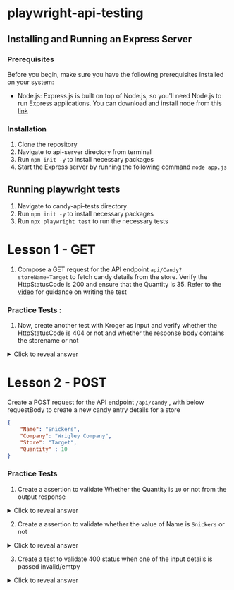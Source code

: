# playwright-api-testing

## Installing and Running an Express Server

### Prerequisites
Before you begin, make sure you have the following prerequisites installed on your system:

- Node.js: Express.js is built on top of Node.js, so you'll need Node.js to run Express applications. You can download and install node from this [link](https://nodejs.org/en/download)


### Installation
1. Clone the repository
2. Navigate to api-server directory from terminal
3. Run `npm init -y` to install necessary packages
4. Start the Express server by running the following command `node app.js`

## Running playwright tests

1. Navigate to candy-api-tests directory
2. Run `npm init -y` to install necessary packages
3. Run `npx playwright test` to run the necessary tests   


# Lesson 1 - GET

1. Compose a GET request for the API endpoint `api/Candy?storeName=Target` to fetch candy details from the store. Verify the HttpStatusCode is 200 and ensure that the Quantity is 35. Refer to the [video](https://youtu.be/P9s8ENoN80M) for guidance on writing the test

### Practice Tests :
1. Now, create another test with Kroger as input and verify whether the HttpStatusCode is 404 or not and whether the response body contains the storename or not
<details>
    <summary>Click to reveal answer</summary>

```js
        test('When no candy details present in store', async ( {request})=> {
            const response = await request.get('http://localhost:3000/api/Candy?storeName=Kroger');
            const responseAsJson = await response.json();

            await expect(response.status()).toBe(404);
            expect(responseAsJson.error).toContain('Kroger');
        })
```
</details>


# Lesson 2 - POST

Create a POST request for the API endpoint `/api/candy` , with below requestBody to create a new candy entry details for a store

```json
{
    "Name": "Snickers",
    "Company": "Wrigley Company",
    "Store": "Target",
    "Quantity" : 10
}
```

### Practice Tests
 
1. Create a assertion to validate Whether the Quantity is `10` or not from the output response
<details>
<summary>Click to reveal answer</summary>
```js
    expect(responseAsJson.Quantity).toEqual(10);
```    
</details>

2. Create a assertion to validate whether the value of Name is `Snickers` or not
<details>
<summary>Click to reveal answer</summary>
```js
        expect(responseAsJson.Name).toEqual("Snickers");
```
</details>

3. Create a test to validate 400 status when one of the input details is passed invalid/emtpy

<details>
    <summary>Click to reveal answer</summary>

```js
       test('Validate error status when Quantity is missing from request Body', async ( {request})=> {
            const requestBody = {
                "Name": "Snickers",
                "Company": "Wrigley Company",
                "Store": "Target"
            }

            const response = await request.post('http://localhost:3000/api/Candy', { data: requestBody});
            const responseAsJson = await response.json();

            await expect(response.status()).toBe(400);
            expect(responseAsJson.error).toContain('Invalid candy data. Please provide Name, Company, Quantity and Store.');
      })
```
</details>


